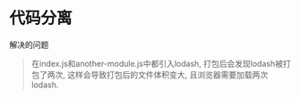 # 代码分离
解决的问题
> 在index.js和another-module.js中都引入lodash, 打包后会发现lodash被打包了两次, 这样会导致打包后的文件体积变大, 且浏览器需要加载两次lodash.
